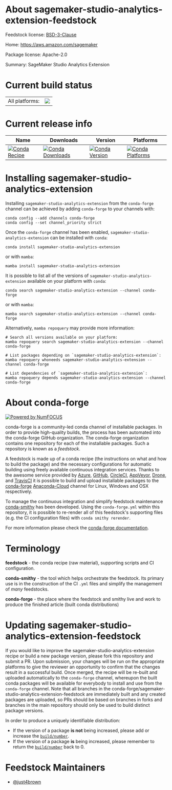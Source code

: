 About sagemaker-studio-analytics-extension-feedstock
====================================================

Feedstock license: [BSD-3-Clause](https://github.com/conda-forge/sagemaker-studio-analytics-extension-feedstock/blob/main/LICENSE.txt)

Home: https://aws.amazon.com/sagemaker

Package license: Apache-2.0

Summary: SageMaker Studio Analytics Extension

Current build status
====================


<table><tr><td>All platforms:</td>
    <td>
      <a href="https://dev.azure.com/conda-forge/feedstock-builds/_build/latest?definitionId=20365&branchName=main">
        <img src="https://dev.azure.com/conda-forge/feedstock-builds/_apis/build/status/sagemaker-studio-analytics-extension-feedstock?branchName=main">
      </a>
    </td>
  </tr>
</table>

Current release info
====================

| Name | Downloads | Version | Platforms |
| --- | --- | --- | --- |
| [![Conda Recipe](https://img.shields.io/badge/recipe-sagemaker--studio--analytics--extension-green.svg)](https://anaconda.org/conda-forge/sagemaker-studio-analytics-extension) | [![Conda Downloads](https://img.shields.io/conda/dn/conda-forge/sagemaker-studio-analytics-extension.svg)](https://anaconda.org/conda-forge/sagemaker-studio-analytics-extension) | [![Conda Version](https://img.shields.io/conda/vn/conda-forge/sagemaker-studio-analytics-extension.svg)](https://anaconda.org/conda-forge/sagemaker-studio-analytics-extension) | [![Conda Platforms](https://img.shields.io/conda/pn/conda-forge/sagemaker-studio-analytics-extension.svg)](https://anaconda.org/conda-forge/sagemaker-studio-analytics-extension) |

Installing sagemaker-studio-analytics-extension
===============================================

Installing `sagemaker-studio-analytics-extension` from the `conda-forge` channel can be achieved by adding `conda-forge` to your channels with:

```
conda config --add channels conda-forge
conda config --set channel_priority strict
```

Once the `conda-forge` channel has been enabled, `sagemaker-studio-analytics-extension` can be installed with `conda`:

```
conda install sagemaker-studio-analytics-extension
```

or with `mamba`:

```
mamba install sagemaker-studio-analytics-extension
```

It is possible to list all of the versions of `sagemaker-studio-analytics-extension` available on your platform with `conda`:

```
conda search sagemaker-studio-analytics-extension --channel conda-forge
```

or with `mamba`:

```
mamba search sagemaker-studio-analytics-extension --channel conda-forge
```

Alternatively, `mamba repoquery` may provide more information:

```
# Search all versions available on your platform:
mamba repoquery search sagemaker-studio-analytics-extension --channel conda-forge

# List packages depending on `sagemaker-studio-analytics-extension`:
mamba repoquery whoneeds sagemaker-studio-analytics-extension --channel conda-forge

# List dependencies of `sagemaker-studio-analytics-extension`:
mamba repoquery depends sagemaker-studio-analytics-extension --channel conda-forge
```


About conda-forge
=================

[![Powered by
NumFOCUS](https://img.shields.io/badge/powered%20by-NumFOCUS-orange.svg?style=flat&colorA=E1523D&colorB=007D8A)](https://numfocus.org)

conda-forge is a community-led conda channel of installable packages.
In order to provide high-quality builds, the process has been automated into the
conda-forge GitHub organization. The conda-forge organization contains one repository
for each of the installable packages. Such a repository is known as a *feedstock*.

A feedstock is made up of a conda recipe (the instructions on what and how to build
the package) and the necessary configurations for automatic building using freely
available continuous integration services. Thanks to the awesome service provided by
[Azure](https://azure.microsoft.com/en-us/services/devops/), [GitHub](https://github.com/),
[CircleCI](https://circleci.com/), [AppVeyor](https://www.appveyor.com/),
[Drone](https://cloud.drone.io/welcome), and [TravisCI](https://travis-ci.com/)
it is possible to build and upload installable packages to the
[conda-forge](https://anaconda.org/conda-forge) [Anaconda-Cloud](https://anaconda.org/)
channel for Linux, Windows and OSX respectively.

To manage the continuous integration and simplify feedstock maintenance
[conda-smithy](https://github.com/conda-forge/conda-smithy) has been developed.
Using the ``conda-forge.yml`` within this repository, it is possible to re-render all of
this feedstock's supporting files (e.g. the CI configuration files) with ``conda smithy rerender``.

For more information please check the [conda-forge documentation](https://conda-forge.org/docs/).

Terminology
===========

**feedstock** - the conda recipe (raw material), supporting scripts and CI configuration.

**conda-smithy** - the tool which helps orchestrate the feedstock.
                   Its primary use is in the construction of the CI ``.yml`` files
                   and simplify the management of *many* feedstocks.

**conda-forge** - the place where the feedstock and smithy live and work to
                  produce the finished article (built conda distributions)


Updating sagemaker-studio-analytics-extension-feedstock
=======================================================

If you would like to improve the sagemaker-studio-analytics-extension recipe or build a new
package version, please fork this repository and submit a PR. Upon submission,
your changes will be run on the appropriate platforms to give the reviewer an
opportunity to confirm that the changes result in a successful build. Once
merged, the recipe will be re-built and uploaded automatically to the
`conda-forge` channel, whereupon the built conda packages will be available for
everybody to install and use from the `conda-forge` channel.
Note that all branches in the conda-forge/sagemaker-studio-analytics-extension-feedstock are
immediately built and any created packages are uploaded, so PRs should be based
on branches in forks and branches in the main repository should only be used to
build distinct package versions.

In order to produce a uniquely identifiable distribution:
 * If the version of a package **is not** being increased, please add or increase
   the [``build/number``](https://docs.conda.io/projects/conda-build/en/latest/resources/define-metadata.html#build-number-and-string).
 * If the version of a package **is** being increased, please remember to return
   the [``build/number``](https://docs.conda.io/projects/conda-build/en/latest/resources/define-metadata.html#build-number-and-string)
   back to 0.

Feedstock Maintainers
=====================

* [@just4brown](https://github.com/just4brown/)

